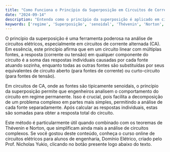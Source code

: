 ```yaml
---
title: "Como Funciona o Princípio da Superposição em Circuitos de Corrente Alternada?"
date: "2024-09-14"
description: "Entenda como o princípio da superposição é aplicado em circuitos de corrente alternada e sua importância na análise de circuitos complexos."
keywords: ['regime', 'Superposição', 'senoidal', 'Thévenin', 'Norton', 'período']
---
```


O princípio da superposição é uma ferramenta poderosa na análise de circuitos elétricos, especialmente em circuitos de corrente alternada (CA). Em essência, este princípio afirma que em um circuito linear com múltiplas fontes, a resposta (corrente ou tensão) em qualquer componente do circuito é a soma das respostas individuais causadas por cada fonte atuando sozinha, enquanto todas as outras fontes são substituídas por seus equivalentes de circuito aberto (para fontes de corrente) ou curto-circuito (para fontes de tensão).

Em circuitos de CA, onde as fontes são tipicamente senoidais, o princípio da superposição permite que engenheiros analisem o comportamento do circuito em regime permanente. Isso é crucial, pois facilita a decomposição de um problema complexo em partes mais simples, permitindo a análise de cada fonte separadamente. Após calcular as respostas individuais, estas são somadas para obter a resposta total do circuito.

Este método é particularmente útil quando combinado com os teoremas de Thévenin e Norton, que simplificam ainda mais a análise de circuitos complexos. Se você gostou deste conteúdo, conheça o curso online de circuitos elétricos para alunos de engenharia, Domínio Elétrico, criado pelo Prof. Nicholas Yukio, clicando no botão presente logo abaixo do texto.
